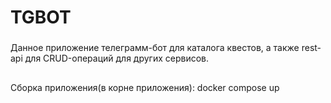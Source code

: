 # TGBOT
###
Данное приложение телеграмм-бот для каталога квестов, а также rest-api для CRUD-операций для других сервисов.
##
Сборка приложения(в корне приложения): docker compose up 
####

